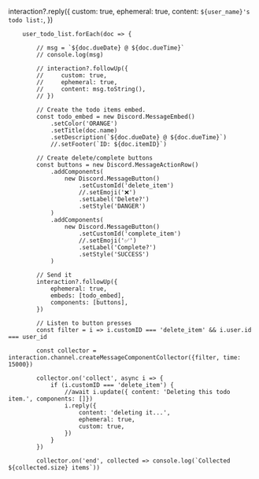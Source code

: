 interaction?.reply({
            custom: true,
            ephemeral: true,
            content: `${user_name}'s todo list:`,
        })
        

        user_todo_list.forEach(doc => {
            
            // msg = `${doc.dueDate} @ ${doc.dueTime}`
            // console.log(msg)

            // interaction?.followUp({
            //     custom: true,
            //     ephemeral: true,
            //     content: msg.toString(),
            // })

            // Create the todo items embed.
            const todo_embed = new Discord.MessageEmbed()
                .setColor('ORANGE')
                .setTitle(doc.name)
                .setDescription(`${doc.dueDate} @ ${doc.dueTime}`)
                //.setFooter(`ID: ${doc.itemID}`)

            // Create delete/complete buttons
            const buttons = new Discord.MessageActionRow()
                .addComponents(
                    new Discord.MessageButton()
                        .setCustomId('delete_item')
                        //.setEmoji('❌')
                        .setLabel('Delete?')
                        .setStyle('DANGER')
                )
                .addComponents(
                    new Discord.MessageButton()
                        .setCustomId('complete_item')
                        //.setEmoji('✅')
                        .setLabel('Complete?')
                        .setStyle('SUCCESS')
                )

            // Send it
            interaction?.followUp({
                ephemeral: true,
                embeds: [todo_embed],
                components: [buttons],
            })

            // Listen to button presses
            const filter = i => i.customID === 'delete_item' && i.user.id === user_id

            const collector = interaction.channel.createMessageComponentCollector({filter, time: 15000})

            collector.on('collect', async i => {
                if (i.customID === 'delete_item') {
                    //await i.update({ content: 'Deleting this todo item.', components: []})
                    i.reply({
                        content: 'deleting it...',
                        ephemeral: true,
                        custom: true,
                    })
                }
            })

            collector.on('end', collected => console.log(`Collected ${collected.size} items`))